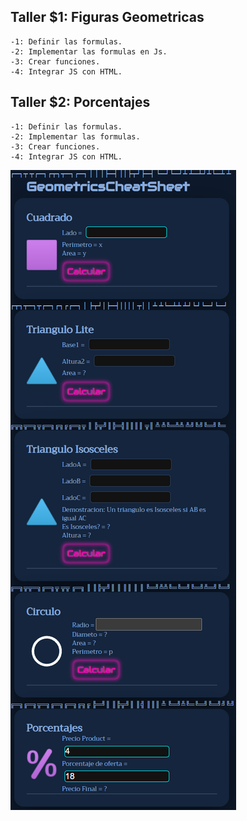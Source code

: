 ## Taller $1: Figuras Geometricas
    -1: Definir las formulas.
    -2: Implementar las formulas en Js.
    -3: Crear funciones.
    -4: Integrar JS con HTML.

## Taller $2: Porcentajes 
    -1: Definir las formulas.
    -2: Implementar las formulas.
    -3: Crear funciones.
    -4: Integrar JS con HTML.

<img src="./ico/demo.png"/>
